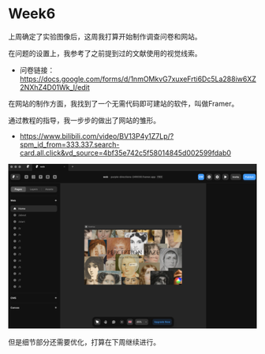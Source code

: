 # Week6
上周确定了实验图像后，这周我打算开始制作调查问卷和网站。

在问题的设置上，我参考了之前提到过的文献使用的视觉线索。

- 问卷链接：https://docs.google.com/forms/d/1nmOMkvG7xuxeFrti6Dc5La288iw6XZ2NXhZ4D01Wk_I/edit

在网站的制作方面，我找到了一个无需代码即可建站的软件，叫做Framer。

通过教程的指导，我一步步的做出了网站的雏形。

- https://www.bilibili.com/video/BV13P4y1Z7Lp/?spm_id_from=333.337.search-card.all.click&vd_source=4bf35e742c5f58014845d002599fdab0

![MSc-Advanced-Project](https://github.com/wwdddq/MSc-Advanced-Project/blob/main/BLOG/img/web.png)

但是细节部分还需要优化，打算在下周继续进行。
